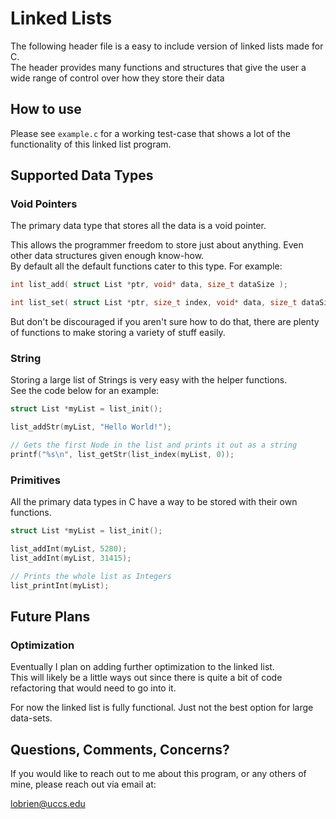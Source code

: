 # Linked Lists

The following header file is a easy to include version of linked lists made for C.  
The header provides many functions and structures that give the user a wide range of control over how they store their data

## How to use

Please see `example.c` for a working test-case that shows a lot of the functionality of this linked list program.

## Supported Data Types

### Void Pointers

The primary data type that stores all the data is a void pointer.  

This allows the programmer freedom to store just about anything. Even other data structures given enough know-how.  
By default all the default functions cater to this type. For example:  
```C
int list_add( struct List *ptr, void* data, size_t dataSize );
```
```C
int list_set( struct List *ptr, size_t index, void* data, size_t dataSize);
```


But don't be discouraged if you aren't sure how to do that, there are plenty of functions to make storing a variety of stuff easily.

### String

Storing a large list of Strings is very easy with the helper functions.  
See the code below for an example:

```C
struct List *myList = list_init();

list_addStr(myList, "Hello World!");

// Gets the first Node in the list and prints it out as a string
printf("%s\n", list_getStr(list_index(myList, 0));
```

### Primitives

All the primary data types in C have a way to be stored with their own functions.

```C
struct List *myList = list_init();

list_addInt(myList, 5280);
list_addInt(myList, 31415);

// Prints the whole list as Integers
list_printInt(myList);
```

## Future Plans

### Optimization

Eventually I plan on adding further optimization to the linked list.  
This will likely be a little ways out since there is quite a bit of code refactoring that would need to go into it.

For now the linked list is fully functional. Just not the best option for large data-sets.

## Questions, Comments, Concerns?

If you would like to reach out to me about this program, or any others of mine, please reach out via email at:  

[lobrien@uccs.edu]()